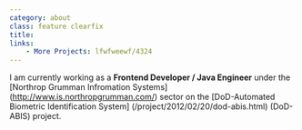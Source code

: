 ```yaml
---
category: about
class: feature clearfix
title: 
links:
    - More Projects: lfwfweewf/4324
---
```


I am currently working as a **Frontend Developer / Java Engineer** under the [Northrop Grumman Infromation Systems] (http://www.is.northropgrumman.com/) sector on the [DoD-Automated Biometric Identification System] (/project/2012/02/20/dod-abis.html) (DoD-ABIS) project.
